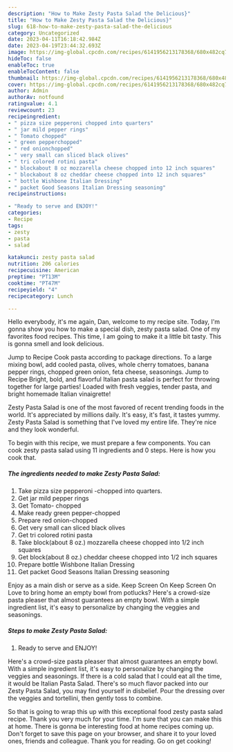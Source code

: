 ```yaml
---
description: "How to Make Zesty Pasta Salad the Delicious}"
title: "How to Make Zesty Pasta Salad the Delicious}"
slug: 618-how-to-make-zesty-pasta-salad-the-delicious
category: Uncategorized
date: 2023-04-11T16:18:42.984Z
date: 2023-04-19T23:44:32.693Z
image: https://img-global.cpcdn.com/recipes/6141956213178368/680x482cq70/zesty-pasta-salad-recipe-main-photo.jpg
hideToc: false
enableToc: true
enableTocContent: false
thumbnail: https://img-global.cpcdn.com/recipes/6141956213178368/680x482cq70/zesty-pasta-salad-recipe-main-photo.jpg
cover: https://img-global.cpcdn.com/recipes/6141956213178368/680x482cq70/zesty-pasta-salad-recipe-main-photo.jpg
author: Admin
authorAv: notfound
ratingvalue: 4.1
reviewcount: 23
recipeingredient:
- " pizza size pepperoni chopped into quarters"
- " jar mild pepper rings"
- " Tomato chopped"
- " green pepperchopped"
- " red onionchopped"
- " very small can sliced black olives"
- " tri colored rotini pasta"
- " blockabout 8 oz mozzarella cheese chopped into 12 inch squares"
- " blockabout 8 oz cheddar cheese chopped into 12 inch squares"
- " bottle Wishbone Italian Dressing"
- " packet Good Seasons Italian Dressing seasoning"
recipeinstructions:

- "Ready to serve and ENJOY!"
categories:
- Recipe
tags:
- zesty
- pasta
- salad

katakunci: zesty pasta salad 
nutrition: 206 calories
recipecuisine: American
preptime: "PT13M"
cooktime: "PT47M"
recipeyield: "4"
recipecategory: Lunch

---
```



Hello everybody, it's me again, Dan, welcome to my recipe site. Today, I'm gonna show you how to make a special dish, zesty pasta salad. One of my favorites food recipes. This time, I am going to make it a little bit tasty. This is gonna smell and look delicious.

Jump to Recipe Cook pasta according to package directions. To a large mixing bowl, add cooled pasta, olives, whole cherry tomatoes, banana pepper rings, chopped green onion, feta cheese, seasonings. Jump to Recipe Bright, bold, and flavorful Italian pasta salad is perfect for throwing together for large parties! Loaded with fresh veggies, tender pasta, and bright homemade Italian vinaigrette!

Zesty Pasta Salad is one of the most favored of recent trending foods in the world. It's appreciated by millions daily. It's easy, it's fast, it tastes yummy. Zesty Pasta Salad is something that I've loved my entire life. They're nice and they look wonderful.


To begin with this recipe, we must prepare a few components. You can cook zesty pasta salad using 11 ingredients and 0 steps. Here is how you cook that.

<!--inarticleads1-->

##### The ingredients needed to make Zesty Pasta Salad:

1. Take  pizza size pepperoni -chopped into quarters.
1. Get  jar mild pepper rings
1. Get  Tomato- chopped
1. Make ready  green pepper-chopped
1. Prepare  red onion-chopped
1. Get  very small can sliced black olives
1. Get  tri colored rotini pasta
1. Take  block(about 8 oz.) mozzarella cheese chopped into 1/2 inch squares
1. Get  block(about 8 oz.) cheddar cheese chopped into 1/2 inch squares
1. Prepare  bottle Wishbone Italian Dressing
1. Get  packet Good Seasons Italian Dressing seasoning


Enjoy as a main dish or serve as a side. Keep Screen On Keep Screen On Love to bring home an empty bowl from potlucks? Here&#39;s a crowd-size pasta pleaser that almost guarantees an empty bowl. With a simple ingredient list, it&#39;s easy to personalize by changing the veggies and seasonings. 

<!--inarticleads2-->

##### Steps to make Zesty Pasta Salad:


1. Ready to serve and ENJOY!

Here&#39;s a crowd-size pasta pleaser that almost guarantees an empty bowl. With a simple ingredient list, it&#39;s easy to personalize by changing the veggies and seasonings. If there is a cold salad that I could eat all the time, it would be Italian Pasta Salad. There&#39;s so much flavor packed into our Zesty Pasta Salad, you may find yourself in disbelief. Pour the dressing over the veggies and tortellini, then gently toss to combine. 

So that is going to wrap this up with this exceptional food zesty pasta salad recipe. Thank you very much for your time. I'm sure that you can make this at home. There is gonna be interesting food at home recipes coming up. Don't forget to save this page on your browser, and share it to your loved ones, friends and colleague. Thank you for reading. Go on get cooking!
